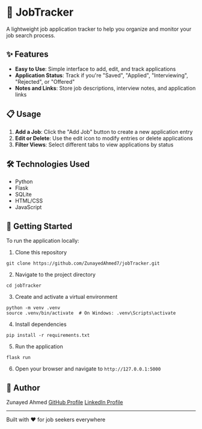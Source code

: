 # 🚀 JobTracker

A lightweight job application tracker to help you organize and monitor your job search process.

## ✨ Features

- **Easy to Use**: Simple interface to add, edit, and track applications
- **Application Status**: Track if you're "Saved", "Applied", "Interviewing", "Rejected", or "Offered"
- **Notes and Links**: Store job descriptions, interview notes, and application links

## 📋 Usage

1. **Add a Job**: Click the "Add Job" button to create a new application entry
2. **Edit or Delete**: Use the edit icon to modify entries or delete applications
3. **Filter Views**: Select different tabs to view applications by status

## 🛠️ Technologies Used

- Python
- Flask
- SQLite
- HTML/CSS
- JavaScript

## 🚀 Getting Started

To run the application locally:

1. Clone this repository
```
git clone https://github.com/ZunayedAhmed7/jobTracker.git
```

2. Navigate to the project directory
```
cd jobTracker
```

3. Create and activate a virtual environment
```
python -m venv .venv
source .venv/bin/activate  # On Windows: .venv\Scripts\activate
```

4. Install dependencies
```
pip install -r requirements.txt
```

5. Run the application
```
flask run
```

6. Open your browser and navigate to `http://127.0.0.1:5000`


## 👤 Author

Zunayed Ahmed
[GitHub Profile](https://github.com/ZunayedAhmed7)
[LinkedIn Profile](https://www.linkedin.com/in/zunayed7/)

---

Built with ❤️ for job seekers everywhere
